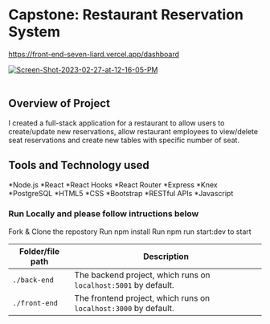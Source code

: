 # Capstone: Restaurant Reservation System

https://front-end-seven-liard.vercel.app/dashboard

<a href="https://ibb.co/MhT8t98"><img src="https://i.ibb.co/LPwQcvQ/Screen-Shot-2023-02-27-at-12-16-05-PM.png" alt="Screen-Shot-2023-02-27-at-12-16-05-PM" border="0"></a><br /><a target='_blank' href='https://imgbb.com/'></a><br />

## Overview of Project

I created a full-stack application for a restaurant to allow users to create/update new reservations, allow restaurant employees to view/delete seat reservations and create new tables with specific number of seat.

## Tools and Technology used

*Node.js
*React
*React Hooks
*React Router
*Express
*Knex
*PostgreSQL
*HTML5
*CSS
*Bootstrap
*RESTful APIs
*Javascript

### Run Locally and please follow intructions below

Fork & Clone the repostory
Run npm install
Run npm run start:dev to start

| Folder/file path | Description                                                      |
| ---------------- | ---------------------------------------------------------------- |
| `./back-end`     | The backend project, which runs on `localhost:5001` by default.  |
| `./front-end`    | The frontend project, which runs on `localhost:3000` by default. |
